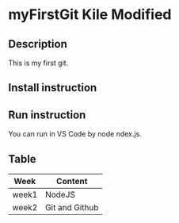 # myFirstGit Kile Modified
## Description
This is my first git.
## Install instruction
## Run instruction
You can run in VS Code by node ndex.js.

## Table
Week | Content
--- | ---
week1 | NodeJS
week2 | Git and Github

